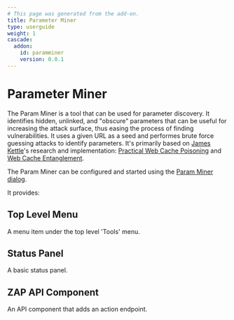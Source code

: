 ```yaml
---
# This page was generated from the add-on.
title: Parameter Miner
type: userguide
weight: 1
cascade:
  addon:
    id: paramminer
    version: 0.0.1
---
```


# Parameter Miner

The Param Miner is a tool that can be used for parameter discovery. It identifies hidden, unlinked, and
"obscure" parameters that can be useful for increasing the attack surface, thus easing the process of
finding vulnerabilities. It uses a given URL as a seed and performes brute force guessing attacks to
identify parameters. It's primarily based on [James Kettle](https://twitter.com/albinowax)'s
research and implementation:
[Practical Web Cache Poisoning](https://portswigger.net/research/practical-web-cache-poisoning)
and [Web Cache Entanglement](https://portswigger.net/research/web-cache-entanglement).

The Param Miner can be configured and started using the [Param Miner dialog](/docs/desktop/addons/parameter-miner/dialog/).

It provides:

## Top Level Menu

A menu item under the top level 'Tools' menu.

## Status Panel

A basic status panel.

## ZAP API Component

An API component that adds an action endpoint.
